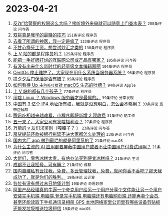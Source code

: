 # 2023-04-21

1. [反诈”给警察的权限这么大吗？接听境外来电就可以随意上门查水表？](https://www.v2ex.com/t/934314) `288条评论` `问与答`
1. [双拼真是我学的最赚的技巧](https://www.v2ex.com/t/934298) `151条评论` `程序员`
1. [去看了所谓的神医，我一定是疯了](https://www.v2ex.com/t/934323) `133条评论` `程序员`
1. [不甘心挣死工资，想尝试炒汇之类的](https://www.v2ex.com/t/934228) `130条评论` `程序员`
1. [上 V 站的都是程序员吗？](https://www.v2ex.com/t/934215) `125条评论` `程序员`
1. [能把一手好牌打烂的互联网公司或产品有哪家？](https://www.v2ex.com/t/934248) `105条评论` `问与答`
1. [有没有出来什么新时代的轻量级文本编辑器啊](https://www.v2ex.com/t/934332) `104条评论` `程序员`
1. [CentOs 停止维护了，大家现在用什么系统当服务器系统？](https://www.v2ex.com/t/934262) `96条评论` `程序员`
1. [拼夕夕后门保活是否有错？](https://www.v2ex.com/t/934361) `95条评论` `程序员`
1. [如何看待 Up 主`阿祯吐槽`对 macOS 生态的吐槽？](https://www.v2ex.com/t/934199) `94条评论` `Apple`
1. [上 V 站的都有几个孩子？](https://www.v2ex.com/t/934253) `77条评论` `程序员`
1. [用啥 Linux ？ Windows 服务器才是最屌的。](https://www.v2ex.com/t/934334) `39条评论` `分享发现`
1. [中国有 3 亿个 IP4 地址所有权，我就是没想明白，怎么会不够用？](https://www.v2ex.com/t/934365) `33条评论` `宽带症候群`
1. [腾讯吃相越来越难看，小程序即将新增 2 项收费](https://www.v2ex.com/t/934280) `31条评论` `酷工作`
1. [五一来了，大家公司有发啥福利没？](https://www.v2ex.com/t/934267) `27条评论` `程序员`
1. [万能的 v 友们求鉴别（嘎腰子？ ）](https://www.v2ex.com/t/934369) `23条评论` `问与答`
1. [房贷提前还款被银行拖延不决大家都怎么处理的](https://www.v2ex.com/t/934216) `23条评论` `问与答`
1. [国内大厂 app 做到最烂的就是阿里系的了](https://www.v2ex.com/t/934321) `21条评论` `macOS`
1. [为什么主流的 AI 应用都要屏蔽中国用户或者不让中国用户付费试用啊？](https://www.v2ex.com/t/934245) `21条评论` `问与答`
1. [大佬们，零售冰糕太贵，有啥办法买到便宜冰糕吗？](https://www.v2ex.com/t/934241) `21条评论` `生活`
1. [成都不让我摇号，可有解？](https://www.v2ex.com/t/934193) `21条评论` `成都`
1. [国内自建私有云找我，免费，多云管理找我，免费，就问你香不香吧？那天我成功了，就是你们的胜利。](https://www.v2ex.com/t/934458) `19条评论` `云计算`
1. [各位有没有想过末日地堡计划](https://www.v2ex.com/t/934404) `19条评论` `奇思妙想`
1. [阿里产品经理真的牛逼一个夸克用户给另一个用户分享个文件能让另一个用户安装完手机端,电脑端,登录完手机端,电脑端还有电脑网页端,还能再卖个会员,甚至还能读取下手机通讯录相册 GPS 本地网络家里公司里有哪些设备剪贴板还能发垃圾推送垃圾短信](https://www.v2ex.com/t/934401) `19条评论` `macOS`
